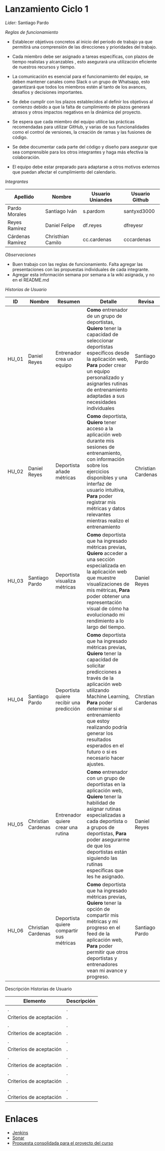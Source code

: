 # Lanzamiento Ciclo 1

*Lider:* Santiago Pardo

*Reglas de funcionamiento*

* Establecer objetivos concretos al inicio del periodo de trabajo ya que permitirá una comprensión de las direcciones y prioridades del trabajo.

* Cada miembro debe ser asignado a tareas específicas, con plazos de tiempo realistas y alcanzables , esto asegurará una utilización eficiente de nuestros recursos y tiempo.

* La comunicación es esencial para el funcionamiento del equipo, se deben mantener canales como Slack o un grupo de Whatsapp, esto garantizará que todos los miembros estén al tanto de los avances, desafíos y decisiones importantes.

* Se debe cumplir con los plazos establecidos al definir los objetivos al comienzo debido a que la falta de cumplimiento de plazos generará atrasos y otros impactos negativos en la dinámica del proyecto.

* Se espera que cada miembro del equipo utilice las prácticas recomendadas para utilizar GitHub, y varias de sus funcionalidades como el control de versiones, la creación de ramas y las fusiones de código.

* Se debe documentar cada parte del código y diseño para asegurar que sea comprensible para los otros integrantes y haga más efectiva la colaboración.

* El equipo debe estar preparado para adaptarse a otros motivos externos que puedan afectar el cumplimiento del calendario.


*Integrantes*

| Apellido | Nombre | Usuario Uniandes | Usuario Github |
|----------|----------|----------|----------|
| Pardo Morales    | Santiago Iván  | s.pardom   | santyxd3000   |
| Reyes Ramírez    | Daniel Felipe  | df.reyes | dfreyesr   |
| Cárdenas Ramírez    | Christhian Camilo   | cc.cardenas  | cccardenas  |

*Observaciones*
 * Buen trabajo con las reglas de funcionamiento. Falta agregar las presentaciones con las propuestas individuales de cada integrante.
 * Agregar esta información semana por semana a la wiki asignada, y no en el README.md

*Historias de Usuario*

| ID | Nombre | Resumen | Detalle | Revisa |
|----------|----------|----------|----------| ----------|
| HU_01 | Daniel Reyes | Entrenador crea un equipo | **Como** entrenador de un grupo de deportistas, **Quiero** tener la capacidad de seleccionar deportistas específicos desde la aplicación web, **Para** poder crear un equipo personalizado y asignarles rutinas de entrenamiento adaptadas a sus necesidades individuales | Santiago Pardo |
| HU_02 | Daniel Reyes | Deportista añade métricas | **Como** deportista, **Quiero** tener acceso a la aplicación web durante mis sesiones de entrenamiento, con información sobre los ejercicios disponibles y una interfaz de usuario intuitiva, **Para** poder registrar mis métricas y datos relevantes mientras realizo el entrenamiento | Christian Cardenas |
| HU_03 | Santiago Pardo | Deportista visualiza métricas | **Como** deportista que ha ingresado métricas previas, **Quiero** acceder a una sección especializada en la aplicación web que muestre visualizaciones de mis métricas, **Para** poder obtener una representación visual de cómo ha evolucionado mi rendimiento a lo largo del tiempo. | Daniel Reyes |
| HU_04 | Santiago Pardo | Deportista quiere recibir una predicción | **Como** deportista que ha ingresado métricas previas, **Quiero** tener la capacidad de solicitar predicciones a través de la aplicación web utilizando Machine Learning, **Para** poder determinar si el entrenamiento que estoy realizando podría generar los resultados esperados en el futuro o si es necesario hacer ajustes. | Chrstian Cardenas |
| HU_05 | Christian Cardenas | Entrenador quiere crear una rutina | **Como** entrenador con un grupo de deportistas en la aplicación web, **Quiero** tener la habilidad de asignar rutinas especializadas a cada deportista o a grupos de deportistas, **Para** poder asegurarme de que los deportistas están siguiendo las rutinas específicas que les he asignado. | Daniel Reyes |
| HU_06 | Christian Cardenas | Deportista quiere compartir sus métricas | **Como** deportista que ha ingresado métricas previas, **Quiero** tener la opción de compartir mis métricas y mi progreso en el feed de la aplicación web, **Para** poder permitir que otros deportistas y entrenadores vean mi avance y progreso.  | Santiago Pardo |

Descripción Historias de Usuario

|Elemento|Descripción|
|----------|----------|
|.|.|
|Criterios de aceptación|.|
|.|.|
|Criterios de aceptación|.|
|.|.|
|Criterios de aceptación|.|
|.|.|
|Criterios de aceptación|.|
|.|.|
|Criterios de aceptación|.|
|.|.|
|Criterios de aceptación|.|

# Enlaces
- [Jenkins](http://157.253.238.75:8080/jenkins-isis2603/)
- [Sonar](http://157.253.238.75:8080/sonar-isis2603/)
- [Propuesta consolidada para el proyecto del curso](https://youtu.be/33NiFPiwGCA)
